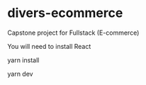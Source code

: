 # divers-ecommerce
Capstone project for Fullstack (E-commerce)

You will need to install React

yarn install

yarn dev